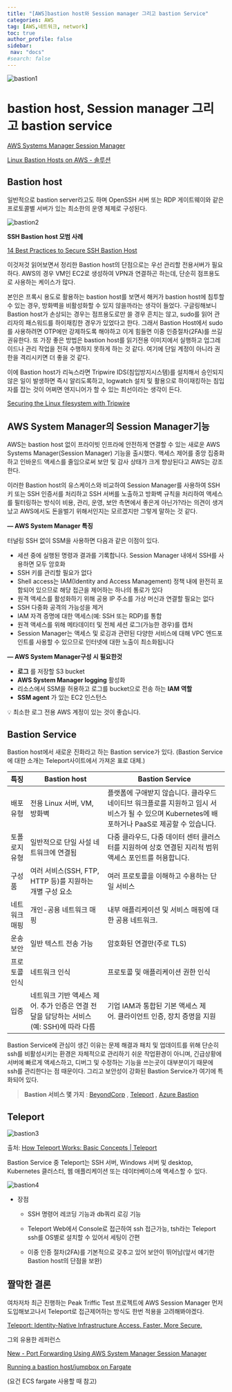 ```yaml
---
title: "[AWS]bastion host와 Session manager 그리고 bastion Service"
categories: AWS
tag: [AWS,네트워크, network]
toc: true
author_profile: false
sidebar:
 nav: "docs"
#search: false
---
```


![bastion1](https://user-images.githubusercontent.com/75375944/208288367-737063e6-f2df-41ee-af57-ec3430de481f.png)

# **bastion host, Session manager 그리고  bastion service**

[AWS Systems Manager Session Manager](https://docs.aws.amazon.com/systems-manager/latest/userguide/session-manager.html)

[Linux Bastion Hosts on AWS - 솔루션](https://aws.amazon.com/ko/solutions/implementations/linux-bastion/)

## **Bastion host**

일반적으로 bastion server라고도 하며 OpenSSH 서버 또는 RDP 게이트웨이와 같은 프로토콜별 서버가 있는 최소한의 운영 체제로 구성된다.

![bastion2](https://user-images.githubusercontent.com/75375944/208288369-f877f800-a265-42a0-86a8-c46fc1872095.png)

**SSH Bastion host 모범 사례**

[14 Best Practices to Secure SSH Bastion Host](https://goteleport.com/blog/security-hardening-ssh-bastion-best-practices/)

이것저것 읽어보면서 정리한 Bastion host의 단점으로는 우선 관리할 전용서버가 필요하다. AWS의 경우 VM인 EC2로 생성하여 VPN과 연결하곤 하는데, 단순히 점프용도로 사용하는 케이스가 많다.

본인은 프록시 용도로 활용하는 bastion host를 보면서 해커가 bastion host에 침투할 수 있는 경우, 방화벽을 비활성화할 수 있지 않을까라는 생각이 들었다. 구글링해보니 Bastion host가 손상되는 경우는 점프용도로만 쓸 경우 흔치는 않고, sudo를 읽어 관리자의 패스워드를 하이재킹한 경우가 있었다고 한다. 그래서 Bastion Host에서 sudo를 사용하려면 OTP에만 강제하도록 해야하고 이게 힘들면 이중 인증절차(2FA)를 쓰길 권유한다. 또 가장 좋은 방법은 bastion host를 읽기전용 이미지에서 실행하고 업그레이드나 관리 작업을 전혀 수행하지 못하게 하는 것 같다. 여기에 단일 계정이 아니라 권한을 격리시키면 더 좋을 것 같다.

이에 Bastion host가 리눅스라면 Tripwire IDS(침입방지시스템)를 설치해서 승인되지않은 일이 발생하면 즉시 알리도록하고, logwatch 설치 및 활용으로 하이재킹하는 침입자를 잡는 것이 어쩌면 엔지니어가 할 수 있는 최선이라는 생각이 든다.

[Securing the Linux filesystem with Tripwire](https://opensource.com/article/18/1/securing-linux-filesystem-tripwire)

## AWS System Manager의 Session Manager기능

AWS는 bastion host 없이 프라이빗 인프라에 안전하게 연결할 수 있는 새로운 AWS Systems Manager(Session Manager) 기능을 출시했다. 액세스 제어를 중앙 집중화하고 인바운드 액세스를 줄임으로써 보안 및 감사 상태가 크게 향상된다고 AWS는 강조한다.

이러한 Bastion host의 유스케이스와 비교하여 Session Manager를 사용하여 SSH 키 또는 SSH 인증서를 처리하고 SSH 서버를 노출하고 방화벽 규칙을 처리하여 액세스를 필터링하는 방식이 비용, 관리, 운영, 보안 측면에서 좋은게 아닌가?라는 의견이 생겨났고 AWS에서도 돈을벌기 위해서인지는 모르겠지만 그렇게 말하는 것 같다.

**— AWS System Manager 특징**

터널링 SSH 없이 SSM을 사용하면 다음과 같은 이점이 있다.

- 세션 중에 실행된 명령과 결과를 기록합니다. Session Manager 내에서 SSH를 사용하면 모두 암호화
- SSH 키를 관리할 필요가 없다
- Shell access는 IAM(Identity and Access Management) 정책 내에 완전히 포함되어 있으므로 해당 접근을 제어하는 하나의 통로가 있다
- 원격 액세스를 활성화하기 위해 공용 IP 주소를 가상 머신과 연결할 필요는 없다
- SSH 다중화 공격의 가능성을 제거
- IAM 자격 증명에 대한 액세스(예: SSH 또는 RDP)를 통합
- 원격 액세스를 위해 메타데이터 및 전체 세션 로그(가능한 경우)를 캡처
- Session Manager는 액세스 및 로깅과 관련된 다양한 서비스에 대해 VPC 엔드포인트를 사용할 수 있으므로 인터넷에 대한 노출이 최소화됩니다

**— AWS System Manager구성 시 필요한것**

- **로그** 를 저장할 S3 bucket
- **AWS System Manager logging** 활성화
- 리소스에서 SSM을 허용하고 로그를 bucket으로 전송 하는 **IAM 역할**
- **SSM agent** 가 있는 EC2 인스턴스

💡 최소한 로그 전용 AWS 계정이 있는 것이 좋습니다.

## Bastion Service

Bastion host에서 새로운 진화라고 하는 Bastion service가 있다. (Bastion Service에 대한 소개는 Teleport사이트에서 가져온 표로 대체.)

| 특징      | Bastion host                                          | Bastion Service                                                                          |
| ------- | ----------------------------------------------------- | ---------------------------------------------------------------------------------------- |
| 배포 유형   | 전용 Linux 서버, VM, 방화벽                                  | 플랫폼에 구애받지 않습니다. 클라우드 네이티브 워크플로를 지원하고 임시 서비스가 될 수 있으며 Kubernetes에 배포하거나 PaaS로 제공할 수 있습니다. |
| 토폴로지 유형 | 일반적으로 단일 사설 네트워크에 연결됨                                 | 다중 클라우드, 다중 데이터 센터 클러스터를 지원하여 상호 연결된 지리적 범위 액세스 포인트를 허용합니다.                              |
| 구성품     | 여러 서비스(SSH, FTP, HTTP 등)를 지원하는 개별 구성 요소               | 여러 프로토콜을 이해하고 수용하는 단일 서비스                                                                |
| 네트워크 매핑 | 개인-공용 네트워크 매핑                                         | 내부 애플리케이션 및 서비스 매핑에 대한 공용 네트워크.                                                          |
| 운송 보안   | 일반 텍스트 전송 가능                                          | 암호화된 연결만(주로 TLS)                                                                         |
| 프로토콜 인식 | 네트워크 인식                                               | 프로토콜 및 애플리케이션 권한 인식                                                                      |
| 입증      | 네트워크 기반 액세스 제어. 추가 인증은 연결 전달을 담당하는 서비스(예: SSH)에 따라 다름 | 기업 IAM과 통합된 기본 액세스 제어. 클라이언트 인증, 장치 증명을 지원                                               |

Bastion Service에 관심이 생긴 이유는 문제 해결과 패치 및 업데이트를 위해 단순히 ssh를 비활성시키는 환경은 자체적으로 관리하기 쉬운 작업환경이 아니며, 긴급상황에 서버에 빠르게 액세스하고, 디버그 및 수정하는 기능을 쓰는곳이 대부분이기 때문에 ssh를 관리한다는 점 때문이다. 그리고 보안성이 강화된 Bastion Service가 여기에 특화되어 있다.

> **Bastion 서비스 몇 가지** : [BeyondCorp](https://cloud.google.com/beyondcorp) , [Teleport](https://goteleport.com/how-it-works/) , [Azure Bastion](https://docs.microsoft.com/en-us/azure/bastion/bastion-overview)

## **Teleport**

![bastion3](https://user-images.githubusercontent.com/75375944/208288372-158c7629-8c57-4605-b238-170762f770b5.png)

출처: [How Teleport Works: Basic Concepts | Teleport](https://goteleport.com/how-it-works)

Bastion Service 중 Teleport는 SSH 서버, Windows 서버 및 desktop, Kubernetes 클러스터, 웹 애플리케이션 또는 데이터베이스에 액세스할 수 있다.

![bastion4](https://user-images.githubusercontent.com/75375944/208288376-09c559d4-8e26-4055-a46d-edc0ac53fd4c.png)

- 장점
  
  - SSH 명령어 레코딩 기능과 db쿼리 로깅 기능
  
  - Teleport Web에서 Console로 접근하여 ssh 접근가능, tsh라는 Teleport ssh를 OS별로 설치할 수 있어서 세팅이 간편
  
  - 이중 인증 절차(2FA)를 기본적으로 갖추고 있어 보안이 뛰어남(앞서 얘기한 Bastion host의 단점을 보완)

## 짤막한 결론

여차저차 최근 진행하는 Peak Triffic Test 프로젝트에 AWS Session Manager 먼저 도입해보고나서 Teleport로 접근제어하는 방식도 한번 적용을 고려해봐야겠다.

[Teleport: Identity-Native Infrastructure Access. Faster. More Secure.](https://goteleport.com/)

그외 유용한 레퍼런스 

[New - Port Forwarding Using AWS System Manager Session Manager](https://aws.amazon.com/ko/blogs/aws/new-port-forwarding-using-aws-system-manager-sessions-manager/)

[Running a bastion host/jumpbox on Fargate](https://blog.deleu.dev/running-a-bastion-host-on-fargate/)

(요건 ECS fargate 사용할 때 참고)

